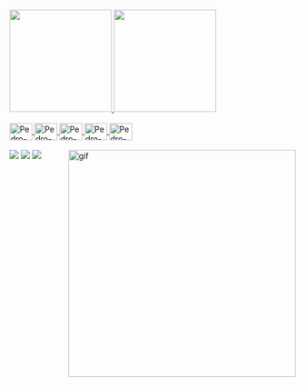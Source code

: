 ### 

<div>
  <a href="https://github.com/PEDROS4N">
  <img height="180em" src="https://github-readme-stats.vercel.app/api?username=PEDROS4N&show_icons=true&theme=dracula&include_all_commits=true&count_private=true"/>
  <img height="180em" src="https://github-readme-stats.vercel.app/api/top-langs/?username=PEDROS4N&layout=compact&langs_count=168&theme=dracula"/>
</div>

<div style="display: inline_block"> <br>
  <img align="center" alt="Pedro-Js" height="30" width="40 src="<img src="https://cdn.jsdelivr.net/gh/devicons/devicon/icons/javascript/javascript-original.svg" />
  <img align="center" alt="Pedro-Node" height="30" width="40 src="<img src="https://cdn.jsdelivr.net/gh/devicons/devicon/icons/nodejs/nodejs-original.svg" />
  <img align="center" alt="Pedro-Html" height="30" width="40 src="<img src="https://cdn.jsdelivr.net/gh/devicons/devicon/icons/html5/html5-original.svg" />
  <img align="center" alt="Pedro-Css" height="30" width="40 src="<img src="https://cdn.jsdelivr.net/gh/devicons/devicon/icons/css3/css3-original.svg" />
  <img align="center" alt="Pedro-Bootstrap" height="30" width="40 src="<img src="https://cdn.jsdelivr.net/gh/devicons/devicon/icons/bootstrap/bootstrap-original.svg" />
</div><br>

<div><img align="right" alt="gif" src="https://cdn.discordapp.com/attachments/1141385771903877252/1141385928779255988/chainsaw-man-pochita_1.gif" height="400" width="400 /></div>

<div>
  <a href="https://www.linkedin.com/in/pedro-augusto-10659b198/" target="_blank"><img src="https://img.shields.io/badge/LinkedIn-0077B5?style=for-the-badge&logo=linkedin&logoColor=white" target="_blank"></a>
  <a href="https://myanimelist.net/profile/PEDROS4N" target="_blank"><img src="https://img.shields.io/badge/Myanimelist-2E51A2?style=for-the-badge&logo=myanimelist&logoColor=white" target="_blank"></a>
  <a href="https://steamcommunity.com/profiles/76561198972098491/" target="_blank"><img src="https://img.shields.io/badge/Steam-000000?style=for-the-badge&logo=steam&logoColor=white" target="_blank"></a>
</div>

